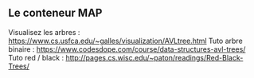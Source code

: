 ## Le conteneur MAP

Visualisez les arbres : https://www.cs.usfca.edu/~galles/visualization/AVLtree.html
Tuto arbre binaire : https://www.codesdope.com/course/data-structures-avl-trees/
Tuto red / black : http://pages.cs.wisc.edu/~paton/readings/Red-Black-Trees/
